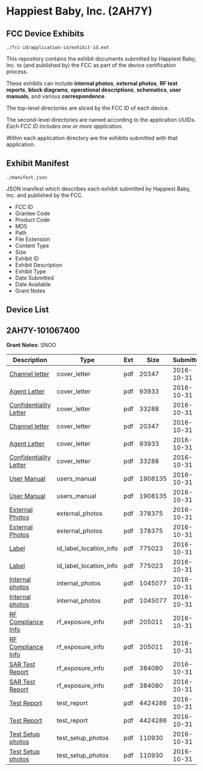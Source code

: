 # Happiest Baby, Inc. (2AH7Y)
## FCC Device Exhibits

```
./fcc-id/application-id/exhibit-id.ext
```

This repository contains the exhibit documents submitted by Happiest Baby, Inc. to (and published by) the FCC as part of the device certification process.

These exhibits can include **internal photos**, **external photos**, **RF test reports**, **block diagrams**, **operational descriptions**, **schematics**, **user manuals**, and various **correspondence**.

The top-level directories are sliced by the FCC ID of each device.

The second-level directories are named according to the application UUIDs. *Each FCC ID includes one or more application.*

Within each application directory are the exhibits submitted with that application. 

## Exhibit Manifest

```
./manifest.json
```

JSON manifest which describes each exhibit submitted by Happiest Baby, Inc. and published by the FCC.

- FCC ID
- Grantee Code
- Product Code
- MD5
- Path
- File Extension
- Content Type
- Size
- Exhibit ID
- Exhibit Description
- Exhibit Type
- Date Submitted
- Date Available
- Grant Notes

## Device List
## 2AH7Y-101067400
**Grant Notes:** SNOO

| Description | Type | Ext | Size | Submitted | Available |
| ----------- | ---- | --- | ---- | --------- | --------- |
| [Channel letter](2AH7Y-101067400/09c062b5da0e064f2c3fd8a4985c7309/3181205.pdf) | cover_letter | pdf | 20347 | 2016-10-31 | 2016-10-31 |
| [Agent Letter](2AH7Y-101067400/09c062b5da0e064f2c3fd8a4985c7309/3181218.pdf) | cover_letter | pdf | 93933 | 2016-10-31 | 2016-10-31 |
| [Confidentiality Letter](2AH7Y-101067400/09c062b5da0e064f2c3fd8a4985c7309/3181219.pdf) | cover_letter | pdf | 33288 | 2016-10-31 | 2016-10-31 |
| [Channel letter](2AH7Y-101067400/09c062b5da0e064f2c3fd8a4985c7309/3181205.pdf) | cover_letter | pdf | 20347 | 2016-10-31 | 2016-10-31 |
| [Agent Letter](2AH7Y-101067400/09c062b5da0e064f2c3fd8a4985c7309/3181218.pdf) | cover_letter | pdf | 93933 | 2016-10-31 | 2016-10-31 |
| [Confidentiality Letter](2AH7Y-101067400/09c062b5da0e064f2c3fd8a4985c7309/3181219.pdf) | cover_letter | pdf | 33288 | 2016-10-31 | 2016-10-31 |
| [User Manual](2AH7Y-101067400/09c062b5da0e064f2c3fd8a4985c7309/3181221.pdf) | users_manual | pdf | 1908135 | 2016-10-31 | 2016-10-31 |
| [User Manual](2AH7Y-101067400/09c062b5da0e064f2c3fd8a4985c7309/3181221.pdf) | users_manual | pdf | 1908135 | 2016-10-31 | 2016-10-31 |
| [External Photos](2AH7Y-101067400/09c062b5da0e064f2c3fd8a4985c7309/3181206.pdf) | external_photos | pdf | 378375 | 2016-10-31 | 2016-10-31 |
| [External Photos](2AH7Y-101067400/09c062b5da0e064f2c3fd8a4985c7309/3181206.pdf) | external_photos | pdf | 378375 | 2016-10-31 | 2016-10-31 |
| [Label](2AH7Y-101067400/09c062b5da0e064f2c3fd8a4985c7309/3181214.pdf) | id_label_location_info | pdf | 775023 | 2016-10-31 | 2016-10-31 |
| [Label](2AH7Y-101067400/09c062b5da0e064f2c3fd8a4985c7309/3181214.pdf) | id_label_location_info | pdf | 775023 | 2016-10-31 | 2016-10-31 |
| [Internal photos](2AH7Y-101067400/09c062b5da0e064f2c3fd8a4985c7309/3181211.pdf) | internal_photos | pdf | 1045077 | 2016-10-31 | 2016-10-31 |
| [Internal photos](2AH7Y-101067400/09c062b5da0e064f2c3fd8a4985c7309/3181211.pdf) | internal_photos | pdf | 1045077 | 2016-10-31 | 2016-10-31 |
| [RF Compliance Info](2AH7Y-101067400/09c062b5da0e064f2c3fd8a4985c7309/3181207.pdf) | rf_exposure_info | pdf | 205011 | 2016-10-31 | 2016-10-31 |
| [RF Compliance Info](2AH7Y-101067400/09c062b5da0e064f2c3fd8a4985c7309/3181207.pdf) | rf_exposure_info | pdf | 205011 | 2016-10-31 | 2016-10-31 |
| [SAR Test Report](2AH7Y-101067400/09c062b5da0e064f2c3fd8a4985c7309/3181228.pdf) | rf_exposure_info | pdf | 384080 | 2016-10-31 | 2016-10-31 |
| [SAR Test Report](2AH7Y-101067400/09c062b5da0e064f2c3fd8a4985c7309/3181228.pdf) | rf_exposure_info | pdf | 384080 | 2016-10-31 | 2016-10-31 |
| [Test Report](2AH7Y-101067400/09c062b5da0e064f2c3fd8a4985c7309/3181210.pdf) | test_report | pdf | 4424286 | 2016-10-31 | 2016-10-31 |
| [Test Report](2AH7Y-101067400/09c062b5da0e064f2c3fd8a4985c7309/3181210.pdf) | test_report | pdf | 4424286 | 2016-10-31 | 2016-10-31 |
| [Test Setup photos](2AH7Y-101067400/09c062b5da0e064f2c3fd8a4985c7309/3181220.pdf) | test_setup_photos | pdf | 110930 | 2016-10-31 | 2016-10-31 |
| [Test Setup photos](2AH7Y-101067400/09c062b5da0e064f2c3fd8a4985c7309/3181220.pdf) | test_setup_photos | pdf | 110930 | 2016-10-31 | 2016-10-31 |

